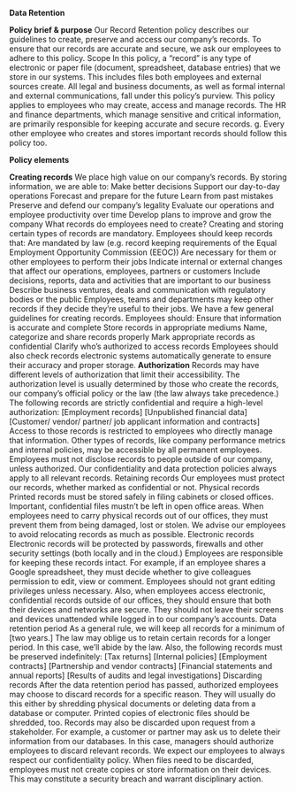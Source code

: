 **Data Retention**

**Policy brief & purpose**
Our Record Retention policy describes our guidelines to create, preserve and access our company’s records. To ensure that our records are accurate and secure, we ask our employees to adhere to this policy.
Scope
In this policy, a “record” is any type of electronic or paper file (document, spreadsheet, database entries) that we store in our systems. This includes files both employees and external sources create. All legal and business documents, as well as formal internal and external communications, fall under this policy’s purview.
This policy applies to employees who may create, access and manage records. The HR and finance departments, which manage sensitive and critical information, are primarily responsible for keeping accurate and secure records. g. Every other employee who creates and stores important records should follow this policy too.

**Policy elements**

**Creating records**
We place high value on our company’s records. By storing information, we are able to:
Make better decisions
Support our day-to-day operations
Forecast and prepare for the future
Learn from past mistakes
Preserve and defend our company’s legality
Evaluate our operations and employee productivity over time
Develop plans to improve and grow the company
What records do employees need to create?
Creating and storing certain types of records are mandatory. Employees should keep records that:
Are mandated by law (e.g. record keeping requirements of the Equal Employment Opportunity Commission (EEOC))
Are necessary for them or other employees to perform their jobs
Indicate internal or external changes that affect our operations, employees, partners or customers
Include decisions, reports, data and activities that are important to our business
Describe business ventures, deals and communication with regulatory bodies or the public
Employees, teams and departments may keep other records if they decide they’re useful to their jobs.
We have a few general guidelines for creating records. Employees should:
Ensure that information is accurate and complete
Store records in appropriate mediums
Name, categorize and share records properly
Mark appropriate records as confidential
Clarify who’s authorized to access records
Employees should also check records electronic systems automatically generate to ensure their accuracy and proper storage.
**Authorization**
Records may have different levels of authorization that limit their accessibility. The authorization level is usually determined by those who create the records, our company’s official policy or the law (the law always take precedence.) The following records are strictly confidential and require a high-level authorization:
[Employment records]
[Unpublished financial data]
[Customer/ vendor/ partner/ job applicant information and contracts]
Access to those records is restricted to employees who directly manage that information. Other types of records, like company performance metrics and internal policies, may be accessible by all permanent employees. Employees must not disclose records to people outside of our company, unless authorized.
Our confidentiality and data protection policies always apply to all relevant records.
Retaining records
Our employees must protect our records, whether marked as confidential or not.
Physical records
Printed records must be stored safely in filing cabinets or closed offices. Important, confidential files mustn’t be left in open office areas.
When employees need to carry physical records out of our offices, they must prevent them from being damaged, lost or stolen. We advise our employees to avoid relocating records as much as possible.
Electronic records
Electronic records will be protected by passwords, firewalls and other security settings (both locally and in the cloud.)
Employees are responsible for keeping these records intact. For example, if an employee shares a Google spreadsheet, they must decide whether to give colleagues permission to edit, view or comment. Employees should not grant editing privileges unless necessary.
Also, when employees access electronic, confidential records outside of our offices, they should ensure that both their devices and networks are secure. They should not leave their screens and devices unattended while logged in to our company’s accounts.
Data retention period
As a general rule, we will keep all records for a minimum of [two years.] The law may oblige us to retain certain records for a longer period. In this case, we’ll abide by the law. Also, the following records must be preserved indefinitely:
[Tax returns]
[Internal policies]
[Employment contracts]
[Partnership and vendor contracts]
[Financial statements and annual reports]
[Results of audits and legal investigations]
Discarding records
After the data retention period has passed, authorized employees may choose to discard records for a specific reason. They will usually do this either by shredding physical documents or deleting data from a database or computer. Printed copies of electronic files should be shredded, too.
Records may also be discarded upon request from a stakeholder. For example, a customer or partner may ask us to delete their information from our databases. In this case, managers should authorize employees to discard relevant records.
We expect our employees to always respect our confidentiality policy. When files need to be discarded, employees must not create copies or store information on their devices. This may constitute a security breach and warrant disciplinary action.
